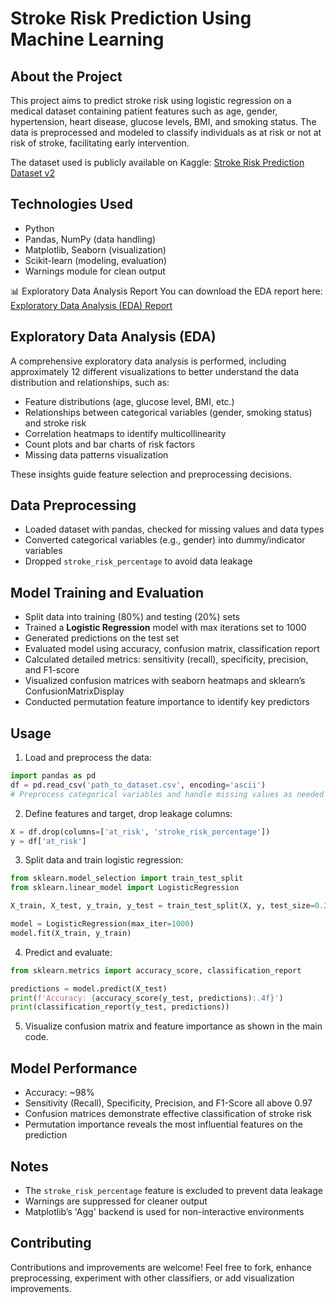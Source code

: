# Stroke Risk Prediction Using Machine Learning

## About the Project

This project aims to predict stroke risk using logistic regression on a medical dataset containing patient features such as age, gender, hypertension, heart disease, glucose levels, BMI, and smoking status. The data is preprocessed and modeled to classify individuals as at risk or not at risk of stroke, facilitating early intervention.

The dataset used is publicly available on Kaggle:
[Stroke Risk Prediction Dataset v2](https://www.kaggle.com/datasets/mahatiratusher/stroke-risk-prediction-dataset-v2/data)

## Technologies Used

* Python
* Pandas, NumPy (data handling)
* Matplotlib, Seaborn (visualization)
* Scikit-learn (modeling, evaluation)
* Warnings module for clean output

📊 Exploratory Data Analysis Report
You can download the EDA report here: [Exploratory Data Analysis (EDA) Report](https://github.com/ilaydademircii/Stroke-Risk-Prediction-Using-Machine-Learning/blob/main/Exploratory%20Data%20Analysis%20(EDA).pdf)


## Exploratory Data Analysis (EDA)

A comprehensive exploratory data analysis is performed, including approximately 12 different visualizations to better understand the data distribution and relationships, such as:

* Feature distributions (age, glucose level, BMI, etc.)
* Relationships between categorical variables (gender, smoking status) and stroke risk
* Correlation heatmaps to identify multicollinearity
* Count plots and bar charts of risk factors
* Missing data patterns visualization

These insights guide feature selection and preprocessing decisions.

## Data Preprocessing

* Loaded dataset with pandas, checked for missing values and data types
* Converted categorical variables (e.g., gender) into dummy/indicator variables
* Dropped `stroke_risk_percentage` to avoid data leakage

## Model Training and Evaluation

* Split data into training (80%) and testing (20%) sets
* Trained a **Logistic Regression** model with max iterations set to 1000
* Generated predictions on the test set
* Evaluated model using accuracy, confusion matrix, classification report
* Calculated detailed metrics: sensitivity (recall), specificity, precision, and F1-score
* Visualized confusion matrices with seaborn heatmaps and sklearn’s ConfusionMatrixDisplay
* Conducted permutation feature importance to identify key predictors

## Usage

1. Load and preprocess the data:

```python
import pandas as pd
df = pd.read_csv('path_to_dataset.csv', encoding='ascii')
# Preprocess categorical variables and handle missing values as needed
```

2. Define features and target, drop leakage columns:

```python
X = df.drop(columns=['at_risk', 'stroke_risk_percentage'])
y = df['at_risk']
```

3. Split data and train logistic regression:

```python
from sklearn.model_selection import train_test_split
from sklearn.linear_model import LogisticRegression

X_train, X_test, y_train, y_test = train_test_split(X, y, test_size=0.2, random_state=42)

model = LogisticRegression(max_iter=1000)
model.fit(X_train, y_train)
```

4. Predict and evaluate:

```python
from sklearn.metrics import accuracy_score, classification_report

predictions = model.predict(X_test)
print(f'Accuracy: {accuracy_score(y_test, predictions):.4f}')
print(classification_report(y_test, predictions))
```

5. Visualize confusion matrix and feature importance as shown in the main code.

## Model Performance

* Accuracy: \~98%
* Sensitivity (Recall), Specificity, Precision, and F1-Score all above 0.97
* Confusion matrices demonstrate effective classification of stroke risk
* Permutation importance reveals the most influential features on the prediction

## Notes

* The `stroke_risk_percentage` feature is excluded to prevent data leakage
* Warnings are suppressed for cleaner output
* Matplotlib’s 'Agg' backend is used for non-interactive environments

## Contributing

Contributions and improvements are welcome! Feel free to fork, enhance preprocessing, experiment with other classifiers, or add visualization improvements.

